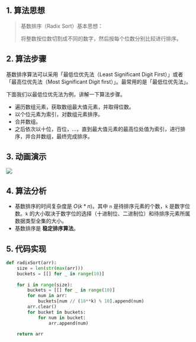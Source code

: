 ## 1. 算法思想

> 基数排序（Radix Sort）基本思想：
>
> 将整数按位数切割成不同的数字，然后按每个位数分别比较进行排序。

## 2. 算法步骤

基数排序算法可以采用「最低位优先法（Least Significant Digit First）」或者「最高位优先法（Most Significant Digit first）」。最常用的是「最低位优先法」。

下面我们以最低位优先法为例，讲解一下算法步骤。

- 遍历数组元素，获取数组最大值元素，并取得位数。
- 以个位元素为索引，对数组元素排序。
- 合并数组。
- 之后依次以十位，百位，…，直到最大值元素的最高位处值为索引，进行排序，并合并数组，最终完成排序。

## 3. 动画演示

![](https://www.runoob.com/wp-content/uploads/2019/03/radixSort.gif)

## 4. 算法分析

- 基数排序的时间复杂度是 $O(k * n)$。其中 `n` 是待排序元素的个数，`k` 是数字位数。`k` 的大小取决于数字位的选择（十进制位、二进制位）和待排序元素所属数据类型全集的大小。
- 基数排序是 **稳定排序算法**。

## 5. 代码实现

```Python
def radixSort(arr):
    size = len(str(max(arr)))
    buckets = [[] for _ in range(10)]
    
    for i in range(size):
        buckets = [[] for _ in range(10)]
        for num in arr:
            buckets[num // (10**k) % 10].append(num)
    	arr.clear()
    	for bucket in buckets:
        	for num in bucket:
                arr.append(num)
            
    return arr
```

